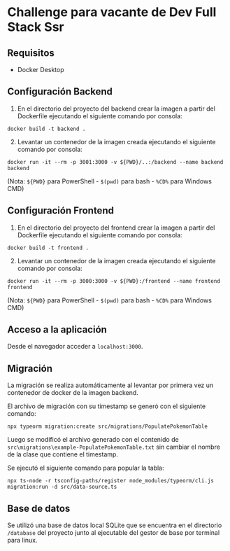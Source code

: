 # Challenge para vacante de Dev Full Stack Ssr

## Requisitos
- Docker Desktop

## Configuración Backend
1. En el directorio del proyecto del backend crear la imagen a partir del Dockerfile ejecutando el siguiente comando por consola:

```
docker build -t backend .
```

2. Levantar un contenedor de la imagen creada ejecutando el siguiente comando por consola:

```
docker run -it --rm -p 3001:3000 -v ${PWD}/..:/backend --name backend backend
```
(Nota: `${PWD}` para PowerShell - `$(pwd)` para bash - `%CD%` para Windows CMD)

## Configuración Frontend
1. En el directorio del proyecto del frontend crear la imagen a partir del Dockerfile ejecutando el siguiente comando por consola:

```
docker build -t frontend .
```

2. Levantar un contenedor de la imagen creada ejecutando el siguiente comando por consola:

```
docker run -it --rm -p 3000:3000 -v ${PWD}:/frontend --name frontend frontend
```
(Nota: `${PWD}` para PowerShell - `$(pwd)` para bash - `%CD%` para Windows CMD)

## Acceso a la aplicación
Desde el navegador acceder a `localhost:3000`.


## Migración
La migración se realiza automáticamente al levantar por primera vez un contenedor de docker de la imagen backend.

El archivo de migración con su timestamp se generó con el siguiente comando:
```
npx typeorm migration:create src/migrations/PopulatePokemonTable
```

Luego se modificó el archivo generado con el contenido de `src\migrations\example-PopulatePokemonTable.txt` sin cambiar el nombre de la clase que contiene el timestamp.

Se ejecutó el siguiente comando para popular la tabla:

```
npx ts-node -r tsconfig-paths/register node_modules/typeorm/cli.js migration:run -d src/data-source.ts
```

## Base de datos
Se utilizó una base de datos local SQLite que se encuentra en el directorio `/database` del proyecto junto al ejecutable del gestor de base por terminal para linux.
